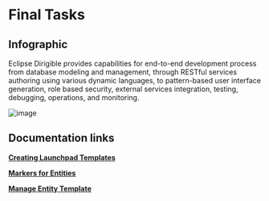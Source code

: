 # Final Tasks

## Infographic

Eclipse Dirigible provides capabilities for end-to-end development process from database modeling and management, 
through RESTful services authoring using various dynamic languages, to pattern-based user interface generation, 
role based security, external services integration, testing, debugging, operations, and monitoring.


![image](https://github.com/dirigiblelabs/curriculum/blob/master/IvaMilusheva/infographic.jpg "Infographic")

## Documentation links

**[Creating Launchpad Templates](https://github.com/dirigiblelabs/curriculum/blob/master/IvaMilusheva/LaunchpadTemplates.md)**

**[Markers for Entities](https://github.com/dirigiblelabs/curriculum/blob/master/IvaMilusheva/MarkersForEntities.md)**

**[Manage Entity Template](https://github.com/dirigiblelabs/curriculum/blob/master/IvaMilusheva/ManageEntityTemplate.md)**


